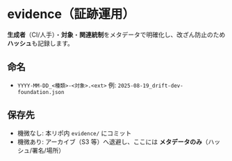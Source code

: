 # evidence（証跡運用）
**生成者**（CI/人手）・**対象**・**関連統制**をメタデータで明確化し、改ざん防止のため **ハッシュ**も記録します。

## 命名
- `YYYY-MM-DD_<種類>-<対象>.<ext>` 例: `2025-08-19_drift-dev-foundation.json`

## 保存先
- 機微なし: 本リポ内 `evidence/` にコミット
- 機微あり: アーカイブ（S3 等）へ退避し、ここには **メタデータのみ**（ハッシュ/署名/場所）
